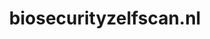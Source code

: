 ---
layout: post
title:  "biosecurityzelfscan.nl"
internal_url:  "/data/biosecurityzelfscan.nl.html"
categories: dutchgov
---